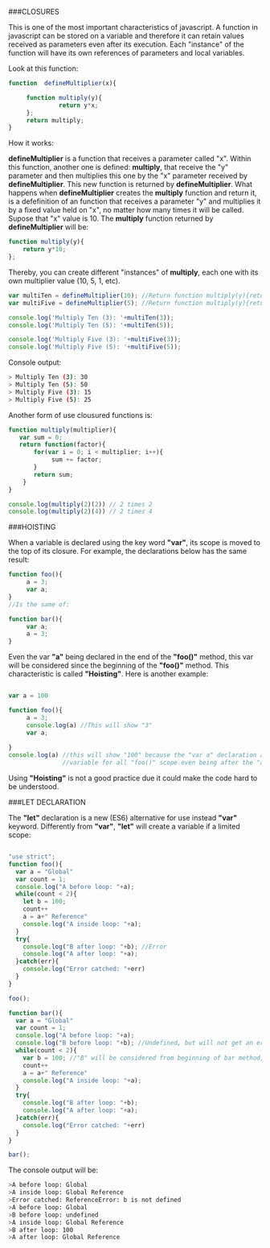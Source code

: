 ###CLOSURES

This is one of the most important characteristics of javascript. A function in javascript can be stored on a 
variable and therefore it can retain values received as parameters even after its execution. Each "instance"
of the function will have its own references of parameters and local variables.

Look at this function:

```javascript
function  defineMultiplier(x){

     function multiply(y){
              return y*x;
     };
     return multiply;
}
```

How it works:

**defineMultiplier** is a function that receives a parameter called "x". Within this function, another one is defined:
**multiply**, that receive the "y" parameter and then multiplies this one by the "x" parameter received by **defineMultiplier**.
This new function is returned by **defineMultiplier**. What happens when **defineMultiplier** creates the **multiply** 
function and return it, is a defefinition of an function that receives a parameter "y" and multiplies it by a fixed value
held on "x", no matter how many times it will be called. Supose that "x" value is 10. The **multiply** function returned 
by **defineMultiplier** will be:

```javascript
function multiply(y){
    return y*10;
};
```
Thereby, you can create different "instances" of **multiply**, each one with its own multiplier value (10, 5, 1, etc).

```javascript
var multiTen = defineMultiplier(10); //Return function multiply(y){return y*10;};
var multiFive = defineMultiplier(5); //Return function multiply(y){return y*5;};

console.log('Multiply Ten (3): '+multiTen(3));
console.log('Multiply Ten (5): '+multiTen(5));

console.log('Multiply Five (3): '+multiFive(3));
console.log('Multiply Five (5): '+multiFive(5));
```

Console output:
```bash
> Multiply Ten (3): 30
> Multiply Ten (5): 50
> Multiply Five (3): 15
> Multiply Five (5): 25
```

Another form of use clousured functions is:

```javascript
function multiply(multiplier){
   var sum = 0;
   return function(factor){
       for(var i = 0; i < multiplier; i++){
         	sum += factor;
       }
       return sum;
    }
}

console.log(multiply(2)(2)) // 2 times 2
console.log(multiply(2)(4)) // 2 times 4

```
###HOISTING

When a variable is declared using the key word **"var"**, its scope is moved to the top of its closure.
For example, the declarations below has the same result:

```javascript
function foo(){
     a = 3;
     var a;
}
//Is the same of:

function bar(){
     var a;
     a = 3;
}
```
Even the var **"a"** being declared in the end of the **"foo()"** method, this var will be considered since the beginning of the **"foo()"** method. This characteristic is called **"Hoisting"**. Here is another example:

```javascript

var a = 100

function foo(){
     a = 3;
     console.log(a) //This will show "3"
     var a;
      
}
console.log(a) //this will show "100" because the "var a" declaration above will create a new "a" 
               //variable for all "foo()" scope even being after the "a=3" atribuitio
```

Using **"Hoisting"** is not a good practice due it could make the code hard to be understood.

###LET DECLARATION

The **"let"** declaration is a new (ES6) alternative for use instead **"var"** keyword. Differently from **"var"**,
**"let"** will create a variable if a limited scope:

```javascript

"use strict";
function foo(){
  var a = "Global"
  var count = 1;
  console.log("A before loop: "+a);
  while(count < 2){
    let b = 100;
    count++
    a = a+" Reference"
    console.log("A inside loop: "+a);
  }
  try{
    console.log("B after loop: "+b); //Error
    console.log("A after loop: "+a);
  }catch(err){
    console.log("Error catched: "+err)
  }
}

foo();

function bar(){
  var a = "Global"
  var count = 1;
  console.log("A before loop: "+a);
  console.log("B before loop: "+b); //Undefined, but will not get an error.
  while(count < 2){
    var b = 100; //"B" will be considered from beginning of bar method, but will receive "100" value only inside the "while"
    count++
    a = a+" Reference"
    console.log("A inside loop: "+a);
  }
  try{
    console.log("B after loop: "+b); 
    console.log("A after loop: "+a);
  }catch(err){
    console.log("Error catched: "+err)
  }
}

bar();

```
The console output will be:

```bash
>A before loop: Global
>A inside loop: Global Reference
>Error catched: ReferenceError: b is not defined
>A before loop: Global
>B before loop: undefined
>A inside loop: Global Reference
>B after loop: 100
>A after loop: Global Reference
```
